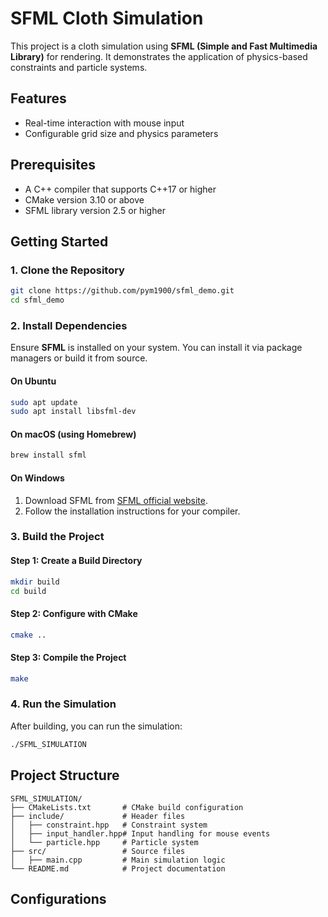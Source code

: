 # SFML Cloth Simulation

This project is a cloth simulation using **SFML (Simple and Fast Multimedia Library)** for rendering. It demonstrates the application of physics-based constraints and particle systems.

## Features

- Real-time interaction with mouse input
- Configurable grid size and physics parameters

## Prerequisites

- A C++ compiler that supports C++17 or higher
- CMake version 3.10 or above
- SFML library version 2.5 or higher

## Getting Started

### 1. Clone the Repository

```bash
git clone https://github.com/pym1900/sfml_demo.git
cd sfml_demo
```

### 2. Install Dependencies

Ensure **SFML** is installed on your system. You can install it via package managers or build it from source.

#### On Ubuntu

```bash
sudo apt update
sudo apt install libsfml-dev
```

#### On macOS (using Homebrew)

```bash
brew install sfml
```

#### On Windows

1. Download SFML from [SFML official website](https://www.sfml-dev.org/).
2. Follow the installation instructions for your compiler.

### 3. Build the Project

#### Step 1: Create a Build Directory

```bash
mkdir build
cd build
```

#### Step 2: Configure with CMake

```bash
cmake ..
```

#### Step 3: Compile the Project

```bash
make
```

### 4. Run the Simulation

After building, you can run the simulation:

```bash
./SFML_SIMULATION
```

## Project Structure

```
SFML_SIMULATION/
├── CMakeLists.txt       # CMake build configuration
├── include/             # Header files
│   ├── constraint.hpp   # Constraint system
│   ├── input_handler.hpp# Input handling for mouse events
│   └── particle.hpp     # Particle system
├── src/                 # Source files
│   ├── main.cpp         # Main simulation logic
└── README.md            # Project documentation
```

## Configurations
